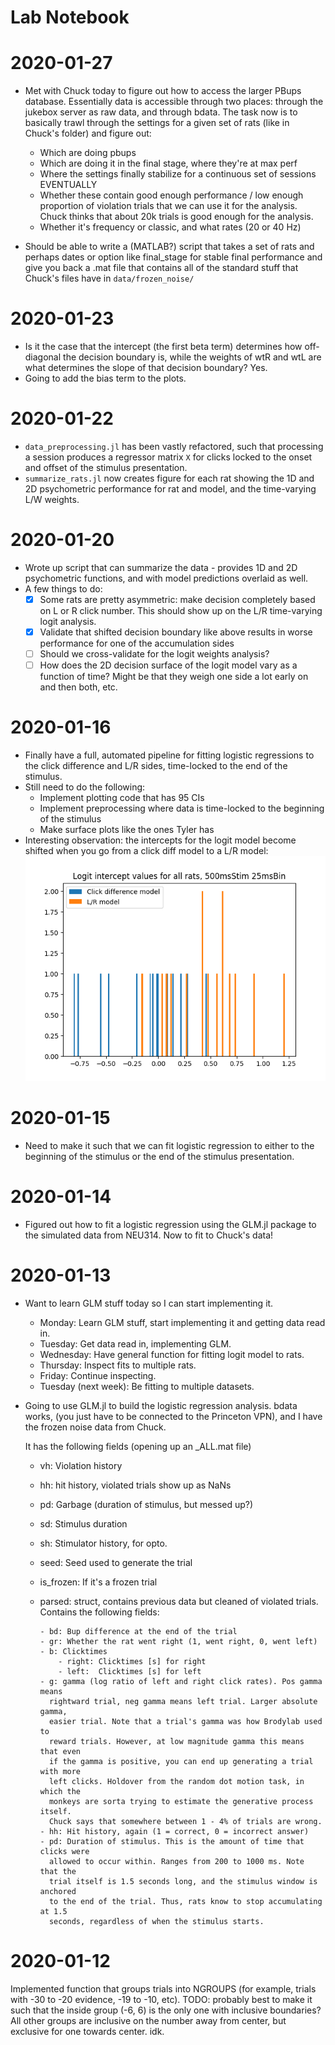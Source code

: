 # Lab Notebook

# 2020-01-27

- Met with Chuck today to figure out how to access the larger PBups database.
  Essentially data is accessible through two places: through the jukebox server
  as raw data, and through bdata. The task now is to basically trawl through the
  settings for a given set of rats (like in Chuck's folder) and figure out:
  - Which are doing pbups
  - Which are doing it in the final stage, where they're at max perf
  - Where the settings finally stabilize for a continuous set of sessions
  EVENTUALLY
  - Whether these contain good enough performance / low enough proportion of
    violation trials that we can use it for the analysis. Chuck thinks that
    about 20k trials is good enough for the analysis.
  - Whether it's frequency or classic, and what rates (20 or 40 Hz)
  
- Should be able to write a (MATLAB?) script that takes a set of rats and
  perhaps dates or option like final_stage for stable final performance and give
  you back a .mat file that contains all of the standard stuff that Chuck's
  files have in `data/frozen_noise/`


# 2020-01-23

- Is it the case that the intercept (the first beta term) determines how
  off-diagonal the decision boundary is, while the weights of wtR and wtL are
  what determines the slope of that decision boundary? Yes.
- Going to add the bias term to the plots.

# 2020-01-22

- `data_preprocessing.jl` has been vastly refactored, such that processing a
  session produces a regressor matrix `X` for clicks locked to the onset and
  offset of the stimulus presentation.
- `summarize_rats.jl` now creates figure for each rat showing the 1D and 2D
  psychometric performance for rat and model, and the time-varying L/W weights.

# 2020-01-20

- Wrote up script that can summarize the data - provides 1D and 2D
  psychometric functions, and with model predictions overlaid as well.
- A few things to do:
  - [x] Some rats are pretty asymmetric: make decision completely based on L or
    R click number. This should show up on the L/R time-varying logit analysis.
  - [x] Validate that shifted decision boundary like above results in worse
    performance for one of the accumulation sides
  - [ ] Should we cross-validate for the logit weights analysis?
  - [ ] How does the 2D decision surface of the logit model vary as a function
    of time? Might be that they weigh one side a lot early on and then both, etc.

# 2020-01-16

- Finally have a full, automated pipeline for fitting logistic regressions to
  the click difference and L/R sides, time-locked to the end of the stimulus.
- Still need to do the following:
  - Implement plotting code that has 95 CIs
  - Implement preprocessing where data is time-locked to the beginning of the
    stimulus
  - Make surface plots like the ones Tyler has
- Interesting observation: the intercepts for the logit model become shifted
  when you go from a click diff model to a L/R model:
  ![](figs/intercept_shift_btwn_models.png)

# 2020-01-15

- Need to make it such that we can fit logistic regression to either to the
  beginning of the stimulus or the end of the stimulus presentation.

# 2020-01-14

- Figured out how to fit a logistic regression using the GLM.jl package to the
  simulated data from NEU314. Now to fit to Chuck's data!

# 2020-01-13

- Want to learn GLM stuff today so I can start implementing it.
  
  - Monday: Learn GLM stuff, start implementing it and getting data read in.
  - Tuesday: Get data read in, implementing GLM.
  - Wednesday: Have general function for fitting logit model to rats.
  - Thursday: Inspect fits to multiple rats.
  - Friday: Continue inspecting.
  - Tuesday (next week): Be fitting to multiple datasets.

- Going to use GLM.jl to build the logistic regression analysis. bdata works,
  (you just have to be connected to the Princeton VPN), and I have the frozen
  noise data from Chuck.
  
  It has the following fields (opening up an _ALL.mat file)
  
  - vh: Violation history
  - hh: hit history, violated trials show up as NaNs
  - pd: Garbage (duration of stimulus, but messed up?)
  - sd: Stimulus duration
  - sh: Stimulator history, for opto.
  - seed: Seed used to generate the trial
  - is_frozen: If it's a frozen trial
  - parsed: struct, contains previous data but cleaned of violated trials.
    Contains the following fields:
    
        - bd: Bup difference at the end of the trial
        - gr: Whether the rat went right (1, went right, 0, went left)
        - b: Clicktimes
            - right: Clicktimes [s] for right
            - left:  Clicktimes [s] for left
        - g: gamma (log ratio of left and right click rates). Pos gamma means
          rightward trial, neg gamma means left trial. Larger absolute gamma,
          easier trial. Note that a trial's gamma was how Brodylab used to
          reward trials. However, at low magnitude gamma this means that even
          if the gamma is positive, you can end up generating a trial with more
          left clicks. Holdover from the random dot motion task, in which the
          monkeys are sorta trying to estimate the generative process itself.
          Chuck says that somewhere between 1 - 4% of trials are wrong.
        - hh: Hit history, again (1 = correct, 0 = incorrect answer)
        - pd: Duration of stimulus. This is the amount of time that clicks were
          allowed to occur within. Ranges from 200 to 1000 ms. Note that the
          trial itself is 1.5 seconds long, and the stimulus window is anchored
          to the end of the trial. Thus, rats know to stop accumulating at 1.5
          seconds, regardless of when the stimulus starts.

# 2020-01-12

Implemented function that groups trials into NGROUPS (for example, trials with
-30 to -20 evidence, -19 to -10, etc). 
    TODO: probably best to make it such that the inside group (-6, 6)
    is the only one with inclusive boundaries? All other groups are
    inclusive on the number away from center, but exclusive for one
    towards center. idk.

